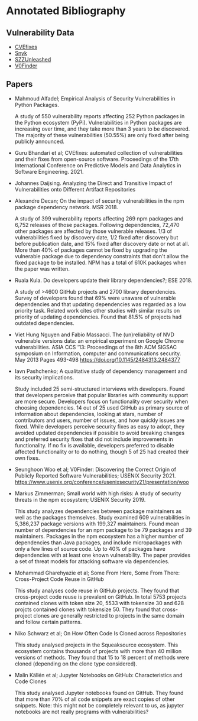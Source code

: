 # Annotated Bibliography

## Vulnerability Data

  - [CVEfixes](https://github.com/secureIT-project/CVEfixes)
  - [Snyk](https://security.snyk.io/)
  - [SZZUnleashed](https://github.com/wogscpar/SZZUnleashed)
  - [V0Finder](https://github.com/WOOSEUNGHOON/V0Finder-public)

## Papers

  - Mahmoud Alfadel; Empirical Analysis of Security Vulnerabilities in Python Packages.

    A study of 550 vulnerability reports affecting 252 Python packages in the Python ecosystem (PyPi). Vulnerabilities in Python packages are increasing over time, and they take more than 3 years to be discovered. The majority of these vulnerabilities (50.55%) are only fixed after being publicly announced.

  - Guru Bhandari et al; CVEfixes: automated collection of vulnerabilities and their fixes from open-source software. Proceedings of the 17th International Conference on Predictive Models and Data Analytics in Software Engineering. 2021.

  - Johannes Daijsing. Analyzing the Direct and Transitive Impact of Vulnerabilities onto Different Artifact Repositories

  - Alexandre Decan; On the impact of security vulnerabilities in the npm package dependency network. MSR 2018.

    A study of 399 vulnerability reports affecting 269 npm packages and 6,752 releases of those packages. Following dependencies, 72,470 other packages are affected by those vulnerable releases. 1/3 of vulnerabilities fixed by discovery date, 1/2 fixed after discovery but before publication date, and 15% fixed after discovery date or not at all. More than 40% of packages cannot be fixed by upgrading the vulnerable package due to dependency constraints that don't allow the fixed package to be installed. NPM has a total of 610K packages when the paper was written.

  - Ruala Kula. Do developers update their library dependencies?; ESE 2018.

    A study of >4600 GitHub projects and 2700 library dependencies. Survey of developers found that 69% were unaware of vulnerable dependencies and that updating dependencies was regarded as a low priority task. Related work cites other studies with similar results on priority of updating dependencies. Found that 81.5% of projects had outdated dependencies.

  - Viet Hung Nguyen and Fabio Massacci. The (un)reliability of NVD vulnerable versions data: an empirical experiment on Google Chrome vulnerabilities. ASIA CCS '13: Proceedings of the 8th ACM SIGSAC symposium on Information, computer and communications security. May 2013 Pages 493-498 https://doi.org/10.1145/2484313.2484377

  - Iavn Pashchenko; A qualitative study of dependency management and its security implications.

    Study included 25 semi-structured interviews with developers. Found that developers perceive that popular libraries with community support are more secure. Developers focus on functionality over security when choosing dependencies. 14 out of 25 used GitHub as primary source of information about dependencies, looking at stars, number of contributors and users, number of issues, and how quickly issues are fixed. While developers perceive security fixes as easy to adopt, they avoided updated dependencies if possible to avoid breaking changes and preferred security fixes that did not include improvements in functionality. If no fix is available, developers preferred to disable affected functionality or to do nothing, though 5 of 25 had created their own fixes.

  - Seunghoon Woo et al; V0Finder: Discovering the Correct Origin of Publicly Reported Software Vulnerabilities; USENIX Security 2021. 
    https://www.usenix.org/conference/usenixsecurity21/presentation/woo

  - Markus Zimmerman; Small world with high risks: A study of security threats in the npm ecosystem; USENIX Security 2019.

    This study analyzes dependencies between package maintainers as well as the packages themselves. Study examined 609 vulnerabilities in 5,386,237 package versions with 199,327 maintainers. Found mean number of dependencies for an npm package to be 79 packages and 39 maintainers. Packages in the npm ecosystem has a higher number of dependencies than Java packages, and include micropackages with only a few lines of source code. Up to 40% of packages have dependencies with at least one known vulnerability. The paper provides a set of threat models for attacking software via dependencies.
    
- Mohammad Gharehyazie et al; Some From Here, Some From There: Cross-Project Code Reuse in GitHub

   This study analyses code reuse in GitHub projects. They found that cross-project code reuse is prevalent on GitHub. In total 5753 projects contained clones with token size 20, 5533 with tokensize 30 and 628 projcts contained clones with tokensize 50. They found that cross-project clones are generally restricted to projects in the same domain and follow certain patterns. 
   
   
- Niko Schwarz et al; On How Often Code Is Cloned across Repositories

   This study analysed projects in the Squeaksource ecosystem. This ecosystem contains thousands of projects with more than 40 million versions of methods. They found that 15 to 18 percent of methods were cloned (depending on the clone type considered). 
   
   
- Malin Källén et al; Jupyter Notebooks on GitHub: Characteristics and Code Clones


   This study analysed Jupyter notebooks found on GitHub. They found that more than 70% of all code snippets are exact copies of other snippets. Note: this might not be completely relevant to us, as jupyter notebooks are not really programs with vulnerabilities?
